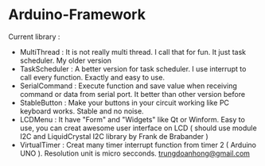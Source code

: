 # Arduino-Framework
Current library :
- MultiThread : It is not really multi thread. I call that for fun. It just task scheduler. My older version
- TaskScheduler : A better version for task scheduler. I use interrupt to call every function. Exactly and easy to use. 
- SerialCommand : Execute function and save value when receiving command or data from serial port. It better than other version before
- StableButton : Make your buttons in your circuit working like PC keyboard works. Stable and no noise.
- LCDMenu : It have "Form" and "Widgets" like Qt or Winform. Easy to use, you can creat awesome user interface on LCD ( should use module I2C and LiquidCrystal I2C library by Frank de Brabander )
- VirtualTimer : Creat many timer interrupt function from timer 2 ( Arduino UNO ). Resolution unit is micro secconds.
trungdoanhong@gmail.com

